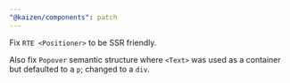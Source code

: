 ```yaml
---
"@kaizen/components": patch
---
```


Fix `RTE <Positioner>` to be SSR friendly.

Also fix `Popover` semantic structure where `<Text>` was used as a container but
defaulted to a `p`; changed to a `div`.
